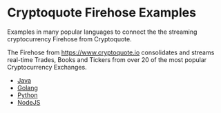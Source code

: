 # Cryptoquote Firehose Examples

Examples in many popular languages to connect the the streaming cryptocurrency Firehose from Cryptoquote.

The Firehose from https://www.cryptoquote.io consolidates and streams real-time Trades, Books and Tickers from over 20 of the most popular Cryptocurrency Exchanges.

* [Java](hose-java)
* [Golang](hose-golang)
* [Python](hose-python)
* [NodeJS](hose-nodejs)
